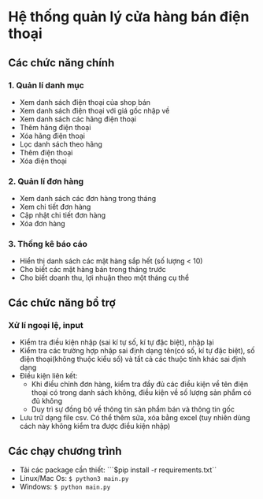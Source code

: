 # Hệ thống quản lý cửa hàng bán điện thoại
## Các chức năng chính
### 1. Quản lí danh mục
- Xem danh sách điện thoại của shop bán
- Xem danh sách điện thoại với giá gốc nhập về 
- Xem danh sách các hãng điện thoại
- Thêm hãng điện thoại
- Xóa hãng điện thoại
- Lọc danh sách theo hãng
- Thêm điện thoại
- Xóa điện thoại
### 2. Quản lí đơn hàng
- Xem danh sách các đơn hàng trong tháng
- Xem chi tiết đơn hàng
- Cập nhật chi tiết đơn hàng
- Xóa đơn hàng
### 3. Thống kê báo cáo
- Hiển thị danh sách các mặt hàng sắp hết (số lượng < 10)
- Cho biết các mặt hàng bán trong tháng trước
- Cho biết doanh thu, lợi nhuận theo một tháng cụ thể


## Các chức năng bổ trợ
### Xử lí ngoại lệ, input
- Kiểm tra điều kiện nhập (sai kí tự số, kí tự đặc biệt), nhập lại
- Kiểm tra các trường hợp nhập sai định dạng tên(có số, kí tự đặc biệt), số điện thoại(không thuộc kiểu số) và tất cả các thuộc tính khác sai định dạng
- Điều kiện liên kết:
    + Khi điều chỉnh đơn hàng, kiểm tra đầy đủ các điều kiện về tên điện thoại có trong danh sách không, điều kiện về số lượng sản phẩm có đủ không
    + Duy trì sự đồng bộ về thông tin sản phẩm bán và thông tin gốc
- Lưu trữ dạng file csv. Có thể thêm sửa, xóa bằng excel (tuy nhiên dùng cách này không kiểm tra được điều kiện nhập)

## Các chạy chương trình
- Tải các package cần thiết:
```$pip install -r requirements.txt``
- Linux/Mac Os:
```$ python3 main.py```
- Windows:
```$ python main.py```

